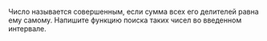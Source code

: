 Число называется совершенным, если сумма всех его делителей равна ему самому. Напишите
функцию поиска таких чисел во введенном интервале.
